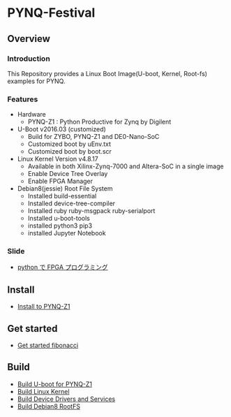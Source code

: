 PYNQ-Festival
====================================================================================

Overview
------------------------------------------------------------------------------------

### Introduction

This Repository provides a Linux Boot Image(U-boot, Kernel, Root-fs) examples for PYNQ.

### Features

* Hardware
  + PYNQ-Z1 : Python Productive for Zynq by Digilent
* U-Boot v2016.03 (customized)
  + Build for ZYBO, PYNQ-Z1 and DE0-Nano-SoC
  + Customized boot by uEnv.txt
  + Customized boot by boot.scr
* Linux Kernel Version v4.8.17
  + Available in both Xilinx-Zynq-7000 and Altera-SoC in a single image
  + Enable Device Tree Overlay
  + Enable FPGA Manager
* Debian8(jessie) Root File System
  + Installed build-essential
  + Installed device-tree-compiler
  + Installed ruby ruby-msgpack ruby-serialport
  + Installed u-boot-tools
  + installed python3 pip3
  + installed Jupyter Notebook

### Slide

* [python で FPGA プログラミング](doc/PYNQ祭り資料.pdf)

Install
------------------------------------------------------------------------------------

* [Install to PYNQ-Z1](doc/install/zynq-pynqz1.md)

Get started 
------------------------------------------------------------------------------------

* [Get started fibonacci](doc/tutorial/fibonacci.md)

Build 
------------------------------------------------------------------------------------

* [Build U-boot for PYNQ-Z1](doc/build/u-boot-zynq-pynqz1.md)
* [Build Linux Kernel](doc/build/linux-kernel-4.8.17.md)
* [Build Device Drivers and Services](doc/build/device-drivers.md)
* [Build Debian8 RootFS](doc/build/debian-rootfs-4.8.17.md)
